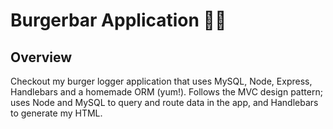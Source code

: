 # Burgerbar Application :hamburger::fries:

## Overview
Checkout my burger logger application that uses MySQL, Node, Express, Handlebars and a homemade ORM (yum!). Follows the MVC design pattern; uses Node and MySQL to query and route data in the app, and Handlebars to generate my HTML.

